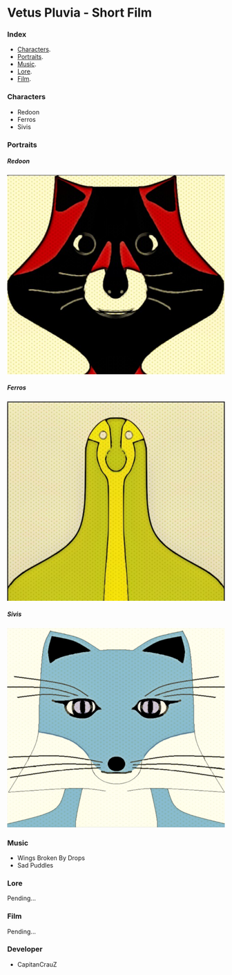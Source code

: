 # Vetus Pluvia - Short Film

### Index

- [Characters](#Characters).
- [Portraits](#Portraits).
- [Music](#Music).
- [Lore](#Lore).
- [Film](#Film).

### Characters
- Redoon
- Ferros
- Sivis

### Portraits

##### Redoon

<!-- ![Image](https://github.com/CapitanCrauZ/Vetus-Pluvia/blob/master/Characters/Portrait/Redoon.png) -->

<img src="https://github.com/CapitanCrauZ/Vetus-Pluvia/blob/master/Characters/Portrait/Redoon.png" width="560" height="460">

##### Ferros

<!-- ![Image](https://github.com/CapitanCrauZ/Vetus-Pluvia/blob/master/Characters/Portrait/Ferros.png) -->

<img src="https://github.com/CapitanCrauZ/Vetus-Pluvia/blob/master/Characters/Portrait/Ferros.png" width="560" height="460">

##### Sivis

<!-- ![Image](https://github.com/CapitanCrauZ/Vetus-Pluvia/blob/master/Characters/Portrait/Sivis.png) -->

<img src="https://github.com/CapitanCrauZ/Vetus-Pluvia/blob/master/Characters/Portrait/Sivis.png" width="560" height="460">

### Music
- Wings Broken By Drops
- Sad Puddles

### Lore
Pending...

### Film
Pending...

### Developer 
- CapitanCrauZ